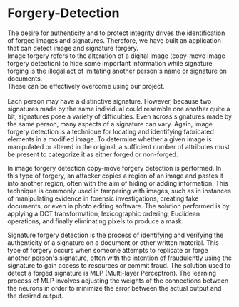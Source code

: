 # Forgery-Detection

The desire for authenticity and to protect integrity drives the identification of forged images and signatures. Therefore, we have built an application that can detect image and signature forgery.<br />
Image forgery refers to the alteration of a digital image (copy-move image forgery detection) to hide some important information while signature forging is the illegal act of imitating another person's name or signature on documents.<br />
These can be effectively overcome using our project. <br /><br />
Each person may have a distinctive signature. However, because two signatures made by the same individual could resemble one another quite a bit, signatures pose a variety of difficulties. Even across signatures made by the same person, many aspects of a signature can vary. Again, image forgery detection is a technique for locating and identifying fabricated elements in a modified image. To determine whether a given image is manipulated or altered in the original, a sufficient number of attributes must be present to categorize it as either forged or non-forged. <br />

In image forgery detection copy-move forgery detection is performed. In this type of forgery, an attacker copies a region of an image and pastes it into another region, often with the aim of hiding or adding information. This technique is commonly used in tampering with images, such as in instances of manipulating evidence in forensic investigations, creating fake documents, or even in photo editing software. The solution performed is by applying a DCT transformation, lexicographic ordering, Euclidean operations, and finally eliminating pixels to produce a mask.<br />

Signature forgery detection is the process of identifying and verifying the authenticity of a signature on a document or other written material. This type of forgery occurs when someone attempts to replicate or forge another person's signature, often with the intention of fraudulently using the signature to gain access to resources or commit fraud. The solution used to detect a forged signature is MLP (Multi-layer Perceptron). The learning process of MLP involves adjusting the weights of the connections between the neurons in order to minimize the error between the actual output and the desired output.<br />
